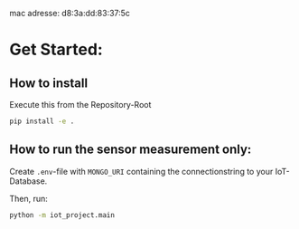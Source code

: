 mac adresse: d8:3a:dd:83:37:5c 



# Get Started:


## How to install
Execute this from the Repository-Root
```bash
pip install -e .
```


## How to run the sensor measurement only:

Create `.env`-file with `MONGO_URI` containing the connectionstring to your IoT-Database.

Then, run:
```bash
python -m iot_project.main
```


